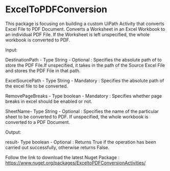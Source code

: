 # ExcelToPDFConversion
This package is focusing on building a custom UiPath Activity that converts Excel File to PDF Document.
Converts a Worksheet in an Excel Workbook to an individual PDF File. If the Worksheet is left unspecified, the whole workbook is converted to PDF.


Input:

DestinationPath - Type String - Optional :
Specifies the absolute path of to store the PDF File.If unspecified, it takes in the path of the Source Excel File and stores the PDF File in that path.

ExcelSourcePath - Type String - Mandatory :
Specifies the absolute path of the excel file to be converted.

RemovePageBreaks - Type boolean - Mandatory :
Specifies whether page breaks in excel should be enabled or not.

SheetName- Type String - Optional :
Specifies the name of the particular sheet to be converted to PDF. If unspecified, the whole workbook is converted to a PDF Document.

Output:

result- Type boolean - Optional :
Returns True if the operation has been carried out successfully, otherwise returns False.


Follow the link to download the latest Nuget Package :
https://www.nuget.org/packages/ExceltoPDFConversionActivities/
